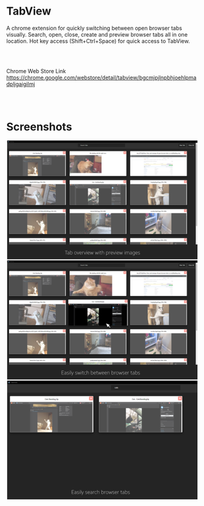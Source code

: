 # TabView

A chrome extension for quickly switching between open browser tabs visually. Search, open, close, create and preview browser tabs all in one location.  Hot key access (Shift+Ctrl+Space) for quick access to TabView. 

<br><br>

Chrome Web Store Link <br>
https://chrome.google.com/webstore/detail/tabview/bgcmjpjlnpbhjoehlpmadpljgaigilmj

<br><br>

# Screenshots

<p align="center">
  <img src="screens/Overview.png" width="500" />
  <img src="screens/click.png" width="500" /> 
  <img src="screens/search.png" width="500" />
</p>
